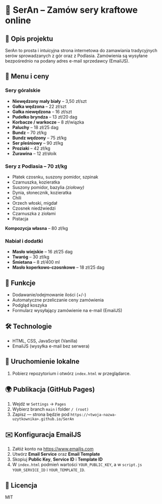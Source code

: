 # 🧀 SerAn – Zamów sery kraftowe online

## 📜 Opis projektu
SerAn to prosta i intuicyjna strona internetowa do zamawiania tradycyjnych serów sprowadzanych z gór oraz z Podlasia.
Zamówienia są wysyłane bezpośrednio na podany adres e-mail sprzedawcy (EmailJS).

## 🛒 Menu i ceny

### Sery góralskie
- **Niewędzony mały biały** – 3,50 zł/szt
- **Gałka wędzona** – 22 zł/szt
- **Gałka niewędzona** – 16 zł/szt
- **Pudełko bryndza** – 13 zł/20 dag
- **Korbacze / warkocze** – 8 zł/wiązka
- **Paluchy** – 18 zł/25 dag
- **Bundz** – 70 zł/kg
- **Bundz wędzony** – 75 zł/kg
- **Ser pleśniowy** – 90 zł/kg
- **Proziaki** – 42 zł/kg
- **Żurawina** – 12 zł/słoik

### Sery z Podlasia – 70 zł/kg
- Płatek czosnku, suszony pomidor, szpinak
- Czarnuszka, kozieratka
- Suszony pomidor, bazylia *(ziołowy)*
- Dynia, słonecznik, kozieratka
- Chili
- Orzech włoski, migdał
- Czosnek niedźwiedzi
- Czarnuszka z ziołami
- Pistacja

**Kompozycja własna** – 80 zł/kg

### Nabiał i dodatki
- **Masło wiejskie** – 16 zł/25 dag
- **Twaróg** – 30 zł/kg
- **Śmietana** – 8 zł/400 ml
- **Masło koperkowo-czosnkowe** – 18 zł/25 dag

## 🎯 Funkcje
- Dodawanie/odejmowanie ilości (+/-)
- Automatyczne przeliczanie ceny zamówienia
- Podgląd koszyka
- Formularz wysyłający zamówienie na e-mail (EmailJS)

## 🛠 Technologie
- HTML, CSS, JavaScript (Vanilla)
- EmailJS (wysyłka e-mail bez serwera)

## 🚀 Uruchomienie lokalne
1. Pobierz repozytorium i otwórz `index.html` w przeglądarce.

## 🌍 Publikacja (GitHub Pages)
1. Wejdź w `Settings` → `Pages`
2. Wybierz branch `main` i folder `/ (root)`
3. Zapisz — strona będzie pod `https://<twoja-nazwa-uzytkownika>.github.io/SerAn`

## ✉️ Konfiguracja EmailJS
1. Załóż konto na https://www.emailjs.com
2. Utwórz **Email Service** oraz **Email Template**
3. Skopiuj **Public Key**, **Service ID** i **Template ID**
4. W `index.html` podmień wartości `YOUR_PUBLIC_KEY`, a w `script.js` `YOUR_SERVICE_ID` i `YOUR_TEMPLATE_ID`.

## 📄 Licencja
MIT
